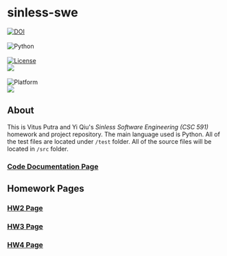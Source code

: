 # **sinless-swe**

[![DOI](https://zenodo.org/badge/398059464.svg)](https://zenodo.org/badge/latestdoi/398059464)</br></br>
<img alt="Python" src="https://warehouse-camo.ingress.cmh1.psfhosted.org/642edfbd80afb6463693f2316ebc02187a0f0502/68747470733a2f2f696d672e736869656c64732e696f2f707970692f707976657273696f6e732f7079746573742e737667"></br></br>
<a href="https://github.com/timm/keys/blob/master/LICENSE.md"><img 
alt="License" src="https://img.shields.io/badge/license-MIT-green"></a> </br><img 
src="https://img.shields.io/badge/purpose-AI%2C%20SWE-yellow"> </br></br>
<img 
alt="Platform" src="https://img.shields.io/badge/platform-osx%20,%20linux-lightgrey"> </br>
<a href="https://github.com/VitusP/sinless-swe/actions/workflows/tests.yaml"><img 
src="https://img.shields.io/badge/build-passing-brightgreen"></a> 

## About
This is Vitus Putra and Yi Qiu's *Sinless Software Engineering (CSC 591)* homework and project repository. The main language used is Python. All of the test files are located under ```/test``` folder. All of the source files will be located in ```/src``` folder.


### <a href="https://vitusp.github.io/sinless-swe/">Code Documentation Page</a>

## Homework Pages
### <a href="https://vitusp.github.io/sinless-swe/hw2">HW2 Page</a>
### <a href="https://vitusp.github.io/sinless-swe/hw3">HW3 Page</a>
### <a href="https://vitusp.github.io/sinless-swe/hw4">HW4 Page</a>